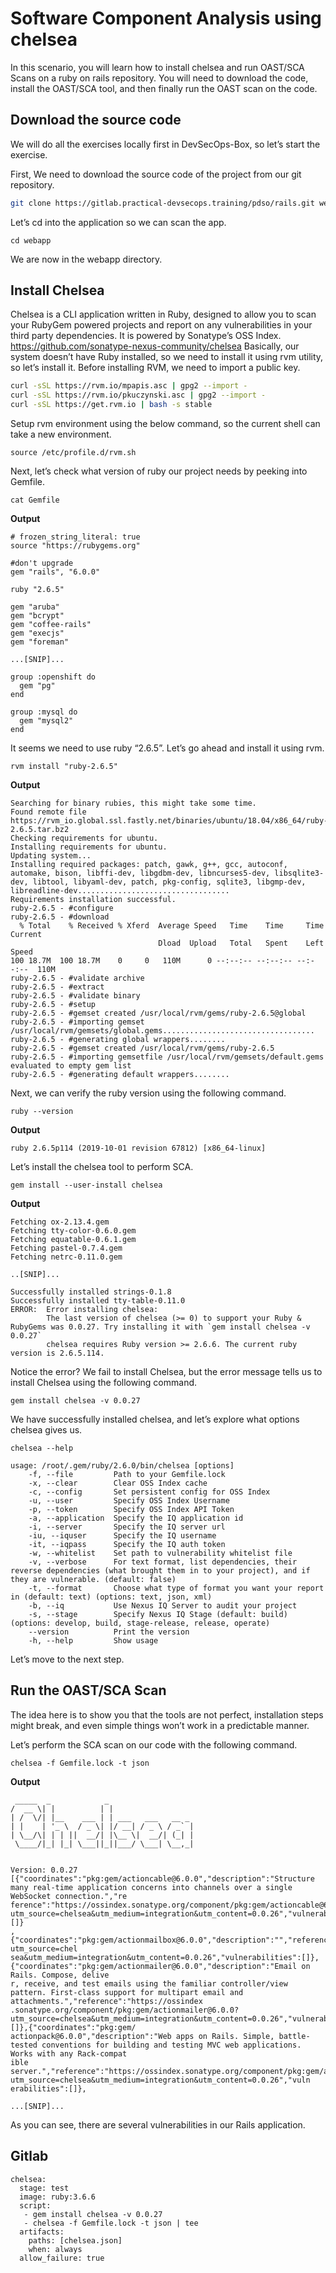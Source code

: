 # Software Component Analysis using chelsea
In this scenario, you will learn how to install chelsea and run OAST/SCA Scans on a ruby on rails repository.
You will need to download the code, install the OAST/SCA tool, and then finally run the OAST scan on the code.
## Download the source code
We will do all the exercises locally first in DevSecOps-Box, so let’s start the exercise.

First, We need to download the source code of the project from our git repository.
```sh
git clone https://gitlab.practical-devsecops.training/pdso/rails.git webapp
```
Let’s cd into the application so we can scan the app.
```
cd webapp
```
We are now in the webapp directory. 
## Install Chelsea
Chelsea is a CLI application written in Ruby, designed to allow you to scan your RubyGem powered projects and report on any vulnerabilities in your third party dependencies. It is powered by Sonatype’s OSS Index.
https://github.com/sonatype-nexus-community/chelsea 
Basically, our system doesn’t have Ruby installed, so we need to install it using rvm utility, so let’s install it.
Before installing RVM, we need to import a public key.
```sh
curl -sSL https://rvm.io/mpapis.asc | gpg2 --import -
curl -sSL https://rvm.io/pkuczynski.asc | gpg2 --import -
curl -sSL https://get.rvm.io | bash -s stable
```
Setup rvm environment using the below command, so the current shell can take a new environment.
```
source /etc/profile.d/rvm.sh
```
Next, let’s check what version of ruby our project needs by peeking into Gemfile.
```
cat Gemfile
```
**Output**
```
# frozen_string_literal: true
source "https://rubygems.org"

#don't upgrade
gem "rails", "6.0.0"

ruby "2.6.5"

gem "aruba"
gem "bcrypt"
gem "coffee-rails"
gem "execjs"
gem "foreman"

...[SNIP]...

group :openshift do
  gem "pg"
end

group :mysql do
  gem "mysql2"
end
```
It seems we need to use ruby “2.6.5”. Let’s go ahead and install it using rvm.
```
rvm install "ruby-2.6.5"
```
**Output**
```
Searching for binary rubies, this might take some time.
Found remote file https://rvm_io.global.ssl.fastly.net/binaries/ubuntu/18.04/x86_64/ruby-2.6.5.tar.bz2
Checking requirements for ubuntu.
Installing requirements for ubuntu.
Updating system...
Installing required packages: patch, gawk, g++, gcc, autoconf, automake, bison, libffi-dev, libgdbm-dev, libncurses5-dev, libsqlite3-dev, libtool, libyaml-dev, patch, pkg-config, sqlite3, libgmp-dev, libreadline-dev..................................
Requirements installation successful.
ruby-2.6.5 - #configure
ruby-2.6.5 - #download
  % Total    % Received % Xferd  Average Speed   Time    Time     Time  Current
                                 Dload  Upload   Total   Spent    Left  Speed
100 18.7M  100 18.7M    0     0   110M      0 --:--:-- --:--:-- --:--:--  110M
ruby-2.6.5 - #validate archive
ruby-2.6.5 - #extract
ruby-2.6.5 - #validate binary
ruby-2.6.5 - #setup
ruby-2.6.5 - #gemset created /usr/local/rvm/gems/ruby-2.6.5@global
ruby-2.6.5 - #importing gemset /usr/local/rvm/gemsets/global.gems..................................
ruby-2.6.5 - #generating global wrappers........
ruby-2.6.5 - #gemset created /usr/local/rvm/gems/ruby-2.6.5
ruby-2.6.5 - #importing gemsetfile /usr/local/rvm/gemsets/default.gems evaluated to empty gem list
ruby-2.6.5 - #generating default wrappers........
```
Next, we can verify the ruby version using the following command.
```
ruby --version
```
**Output**
```
ruby 2.6.5p114 (2019-10-01 revision 67812) [x86_64-linux]
```
Let’s install the chelsea tool to perform SCA.
```
gem install --user-install chelsea
```
**Output**
```
Fetching ox-2.13.4.gem
Fetching tty-color-0.6.0.gem
Fetching equatable-0.6.1.gem
Fetching pastel-0.7.4.gem
Fetching netrc-0.11.0.gem

..[SNIP]...

Successfully installed strings-0.1.8
Successfully installed tty-table-0.11.0
ERROR:  Error installing chelsea:
        The last version of chelsea (>= 0) to support your Ruby & RubyGems was 0.0.27. Try installing it with `gem install chelsea -v 0.0.27`
        chelsea requires Ruby version >= 2.6.6. The current ruby version is 2.6.5.114.
 ```
Notice the error? We fail to install Chelsea, but the error message tells us to install Chelsea using the following command.
```
gem install chelsea -v 0.0.27
```
We have successfully installed chelsea, and let’s explore what options chelsea gives us.
```
chelsea --help

usage: /root/.gem/ruby/2.6.0/bin/chelsea [options]
    -f, --file         Path to your Gemfile.lock
    -x, --clear        Clear OSS Index cache
    -c, --config       Set persistent config for OSS Index
    -u, --user         Specify OSS Index Username
    -p, --token        Specify OSS Index API Token
    -a, --application  Specify the IQ application id
    -i, --server       Specify the IQ server url
    -iu, --iquser      Specify the IQ username
    -it, --iqpass      Specify the IQ auth token
    -w, --whitelist    Set path to vulnerability whitelist file
    -v, --verbose      For text format, list dependencies, their reverse dependencies (what brought them in to your project), and if they are vulnerable. (default: false)
    -t, --format       Choose what type of format you want your report in (default: text) (options: text, json, xml)
    -b, --iq           Use Nexus IQ Server to audit your project
    -s, --stage        Specify Nexus IQ Stage (default: build) (options: develop, build, stage-release, release, operate)
    --version          Print the version
    -h, --help         Show usage
```
Let’s move to the next step.
## Run the OAST/SCA Scan
The idea here is to show you that the tools are not perfect, installation steps might break, and even simple things won’t work in a predictable manner.

Let’s perform the SCA scan on our code with the following command.
```
chelsea -f Gemfile.lock -t json
```
**Output**
```
 _____  _            _                   
/  __ \| |          | |                  
| /  \/| |__    ___ | | ___   ___   __ _ 
| |    | '_ \  / _ \| |/ __| / _ \ / _` |
| \__/\| | | ||  __/| |\__ \|  __/| (_| |
 \____/|_| |_| \___||_||___/ \___| \__,_|


Version: 0.0.27
[{"coordinates":"pkg:gem/actioncable@6.0.0","description":"Structure many real-time application concerns into channels over a single WebSocket connection.","re
ference":"https://ossindex.sonatype.org/component/pkg:gem/actioncable@6.0.0?utm_source=chelsea&utm_medium=integration&utm_content=0.0.26","vulnerabilities":[]}
,{"coordinates":"pkg:gem/actionmailbox@6.0.0","description":"","reference":"https://ossindex.sonatype.org/component/pkg:gem/actionmailbox@6.0.0?utm_source=chel
sea&utm_medium=integration&utm_content=0.0.26","vulnerabilities":[]},{"coordinates":"pkg:gem/actionmailer@6.0.0","description":"Email on Rails. Compose, delive
r, receive, and test emails using the familiar controller/view pattern. First-class support for multipart email and attachments.","reference":"https://ossindex
.sonatype.org/component/pkg:gem/actionmailer@6.0.0?utm_source=chelsea&utm_medium=integration&utm_content=0.0.26","vulnerabilities":[]},{"coordinates":"pkg:gem/
actionpack@6.0.0","description":"Web apps on Rails. Simple, battle-tested conventions for building and testing MVC web applications. Works with any Rack-compat
ible server.","reference":"https://ossindex.sonatype.org/component/pkg:gem/actionpack@6.0.0?utm_source=chelsea&utm_medium=integration&utm_content=0.0.26","vuln
erabilities":[]},

...[SNIP]...
```
As you can see, there are several vulnerabilities in our Rails application.

## Gitlab
```
chelsea:
  stage: test
  image: ruby:3.6.6
  script:
   - gem install chelsea -v 0.0.27
   - chelsea -f Gemfile.lock -t json | tee
  artifacts:
    paths: [chelsea.json]
    when: always
  allow_failure: true
```

